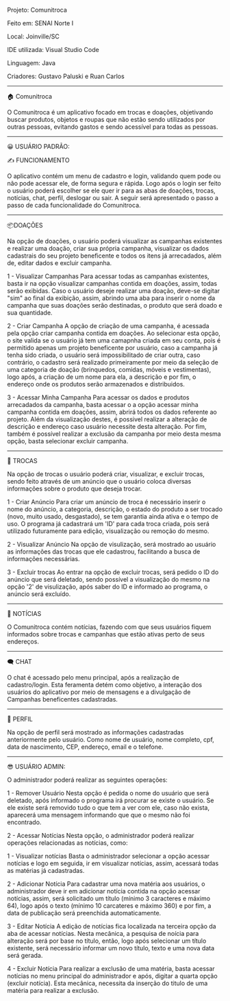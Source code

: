 Projeto: Comunitroca 

Feito em: SENAI Norte I

Local: Joinville/SC

IDE utilizada: Visual Studio Code

Linguagem: Java

Criadores: Gustavo Paluski e Ruan Carlos

-------------------------------------------------------------------------------------

🏠 Comunitroca

 O Comunitroca é um aplicativo focado em trocas e doações, objetivando buscar produtos, objetos e roupas que não estão sendo utilizados por outras pessoas, evitando gastos e sendo acessível para todas as pessoas.

 -------------------------------------------------------------------------------------

😀 USUÁRIO PADRÃO:

✍ FUNCIONAMENTO

 O aplicativo contém um menu de cadastro e login, validando quem pode ou não pode acessar ele, de forma segura e rápida. Logo após o login ser feito o usuário poderá escolher se ele quer ir para as abas de doações, trocas, notícias, chat, perfil, deslogar ou sair. A seguir será apresentado o passo a passo de cada funcionalidade do Comunitroca.

-------------------------------------------------------------------------------------

📦DOAÇÕES 

 Na opção de doações, o usuário poderá visualizar as campanhas existentes e realizar uma doação, criar sua própria campanha, visualizar os dados cadastrais do seu projeto beneficente e todos os itens já arrecadados, além de, editar dados e excluir campanha.

1 - Visualizar Campanhas 
 Para acessar todas as campanhas existentes, basta ir na opção visualizar campanhas contida em doações, assim, todas serão exibidas. Caso o usuário deseje realizar uma doação, deve-se digitar "sim" ao final da exibição, assim, abrindo uma aba para inserir o nome da campanha que suas doações serão destinadas, o produto que será doado e sua quantidade.

 2 - Criar Campanha
  A opção de criação de uma campanha, é acessada pela opção criar campanha contida em doações. Ao selecionar esta opção, o site valida se o usuário já tem uma camapnha criada em seu conta, pois é permitido apenas um projeto beneficente por usuário, caso a campanha já tenha sido criada, o usuário será impossibilitado de criar outra, caso contrário, o cadastro será realizado primeiramente por meio da seleção de uma categoria de doação (brinquedos, comidas, móveis e vestimentas), logo após, a criação de um nome para ela, a descrição e por fim, o endereço onde os produtos serão armazenados e distribuidos.

 3 - Acessar Minha Campanha
  Para acessar os dados e produtos arrecadados da campanha, basta acessar o a opção acessar minha campanha contida em doações, assim, abrirá  todos os dados referente ao projeto. Além da visualização destes, é possivel realizar a alteração de descrição e endereço caso usuário necessite desta alteração. Por fim, também é possível realizar a exclusão da campanha por meio desta mesma opção, basta selecionar excluir campanha.

-------------------------------------------------------------------------------------

🤝 TROCAS

 Na opção de trocas o usuário poderá criar, visualizar, e excluir trocas, sendo feito através de um anúncio que o usuário coloca diversas informações sobre o produto que deseja trocar.

 1 - Criar Anúncio
 Para criar um anúncio de troca é necessário inserir o nome do anúncio, a categoria, descrição, o estado do produto a ser trocado (novo, muito usado, desgastado), se tem garantia ainda ativa e o tempo de uso. O programa já cadastrará um 'ID' para cada troca criada, pois será utilizado futuramente para edição, visualização ou remoção do mesmo.

 2 - Visualizar Anúncio
   Na opção de visulização, será mostrado ao usuário as informações das trocas que ele cadastrou, facilitando a busca de informações necessárias.

 3 - Excluir trocas
   Ao entrar na opção de excluir trocas, será pedido o ID do anúncio que será deletado, sendo possível a visualização do mesmo na opção '2' de visulização, após saber do ID e informado ao programa, o anúncio será excluído. 

-------------------------------------------------------------------------------------

📰 NOTÍCIAS

 O Comunitroca contém notícias, fazendo com que seus usuários fiquem informados sobre trocas e campanhas que estão ativas perto de seus endereços.

-------------------------------------------------------------------------------------

🗨 CHAT

 O chat é acessado pelo menu principal, após a realização de cadastro/login. Esta feramenta detém como objetivo, a interação dos usuários do aplicativo por meio de mensagens e a divulgação de Campanhas beneficentes cadastradas.  

-------------------------------------------------------------------------------------

👤 PERFIL

 Na opção de perfil será mostrado as informações cadastradas anteriormente pelo usuário. Como nome de usuário, nome completo, cpf, data de nascimento, CEP, endereço, email e o telefone.
 
-------------------------------------------------------------------------------------

😎 USUÁRIO ADMIN:

 O administrador poderá realizar as seguintes operações:

 1 - Remover Usuário
  Nesta opção é pedida o nome do usuário que será deletado, após informado o programa  irá procurar se existe o usuário. Se ele existe será removido tudo o que tem a ver com ele, caso não exista, aparecerá uma mensagem informando que que o mesmo não foi encontrado.
  
 2 - Acessar Notícias
  Nesta opção, o administrador poderá realizar operações relacionadas as notícias, como:

   1 - Visualizar notícias
    Basta o administrador selecionar a opção acessar notícias e logo em seguida, ir em visualizar notícias, assim, acessará todas as matérias já cadastradas.

   2 - Adicionar Notícia
    Para cadastrar uma nova matéria aos usuários, o administrador deve ir em adicionar notícia contida na opção acessar notícias, assim, será solicitado um título (mínimo 3 caracteres e máximo 64), logo após o texto (mínimo 10 carcateres e máximo 360) e por fim, a data de publicação será preenchida automaticamente.

   3 - Editar Notícia
    A edição de notícias fica localizada na terceira opção da aba de acessar notícias. Nesta mecânica, a pesquisa de noícia para alteração será por base no título, então, logo após selecionar um título existente, será necessário informar um novo título, texto e uma nova data será gerada.

   4 - Excluir Notícia
    Para realizar a exclusão de uma matéria, basta acessar notícias no menu principal do administrador e após, digitar a quarta opção (excluir notícia). Esta mecânica, necessita da inserção do titulo de uma matéria para realizar a exclusão.
